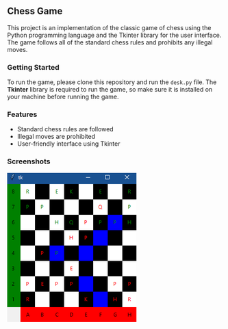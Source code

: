 ## Chess Game

This project is an implementation of the classic game of chess using the Python programming language and the Tkinter library for the user interface. The game follows all of the standard chess rules and prohibits any illegal moves.  
### Getting Started

To run the game, please clone this repository and run the `desk.py` file. The **Tkinter** library is required to run the game, so make sure it is installed on your machine before running the game.

### Features

- Standard chess rules are followed
- Illegal moves are prohibited
- User-friendly interface using Tkinter

### Screenshots

![Project Image](https://github.com/konductor000/chess/blob/master/images/pic1.PNG)
